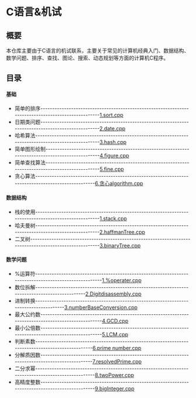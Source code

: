 # C语言&amp;机试
## 概要
本仓库主要由于C语言的机试联系，主要关于常见的计算机经典入门、数据结构、数学问题、排序、查找、图论、搜索、动态规划等方面的计算机C程序。
## 目录
#### 基础
* 简单的排序---------------------------------------------------------------------------------------------------[1.sort.cpp](https://github.com/shenzhengyang/Clanguage/blob/master/%E5%9F%BA%E7%A1%80/1.sort.cpp)
* 日期类问题---------------------------------------------------------------------------------------------------[2.date.cpp](https://github.com/shenzhengyang/Clanguage/blob/master/%E5%9F%BA%E7%A1%80/2.date.cpp)
* 哈希算法-----------------------------------------------------------------------------------------------------[3.hash.cpp](https://github.com/shenzhengyang/Clanguage/blob/master/%E5%9F%BA%E7%A1%80/3.hash.cpp)
* 简单图形绘制-------------------------------------------------------------------------------------------------[4.figure.cpp](https://github.com/shenzhengyang/Clanguage/blob/master/%E5%9F%BA%E7%A1%80/4.figure.cpp)
* 简单查找算法-------------------------------------------------------------------------------------------------[5.fine.cpp](https://github.com/shenzhengyang/Clanguage/blob/master/%E5%9F%BA%E7%A1%80/5.fine.cpp)
* 贪心算法---------------------------------------------------------------------------------------------------[6.贪心algorithm.cpp](https://github.com/shenzhengyang/Clanguage/blob/master/%E5%9F%BA%E7%A1%80/6.%E8%B4%AA%E5%BF%83algorithm.cpp)
#### 数据结构
* 栈的使用-----------------------------------------------------------------------------------------------------[1.stack.cpp](https://github.com/shenzhengyang/Clanguage/blob/master/%E6%95%B0%E6%8D%AE%E7%BB%93%E6%9E%84/1.stack.cpp)
* 哈夫曼树-----------------------------------------------------------------------------------------------------[2.haffmanTree.cpp](https://github.com/shenzhengyang/Clanguage/blob/master/%E6%95%B0%E6%8D%AE%E7%BB%93%E6%9E%84/2.haffmanTree.cpp)
* 二叉树--------------------------------------------------------------------------------------------------------[3.binaryTree.cpp](https://github.com/shenzhengyang/Clanguage/blob/master/%E6%95%B0%E6%8D%AE%E7%BB%93%E6%9E%84/binaryTree.cpp)
#### 数学问题
* %运算符------------------------------------------------------------------------------------------------------[1.%operater.cpp](https://github.com/shenzhengyang/Clanguage/blob/master/%E6%95%B0%E5%AD%A6%E9%97%AE%E9%A2%98/1.%25operater.cpp)
* 数位拆解-----------------------------------------------------------------------------------------------[2.Digitdisassembly.cpp](https://github.com/shenzhengyang/Clanguage/blob/master/%E6%95%B0%E5%AD%A6%E9%97%AE%E9%A2%98/2.Digit%20disassembly.cpp)
* 进制转换--------------------------------------------------------------------------------------[3.numberBaseConversion.cpp](https://github.com/shenzhengyang/Clanguage/blob/master/数学问题/3.numberBaseConversion.cpp)
* 最大公约数----------------------------------------------------------------------------------------------------[4.GCD.cpp](https://github.com/shenzhengyang/Clanguage/blob/master/%E6%95%B0%E5%AD%A6%E9%97%AE%E9%A2%98/4.GCD.cpp)
* 最小公倍数----------------------------------------------------------------------------------------------------[5.LCM.cpp](https://github.com/shenzhengyang/Clanguage/blob/master/%E6%95%B0%E5%AD%A6%E9%97%AE%E9%A2%98/5.LCM.cpp)
* 判断素数--------------------------------------------------------------------------------------------------[6.prime number.cpp](https://github.com/shenzhengyang/Clanguage/blob/master/%E6%95%B0%E5%AD%A6%E9%97%AE%E9%A2%98/6.prime%20number.cpp)
* 分解质因数------------------------------------------------------------------------------------------------[7.resolvedPrime.cpp](https://github.com/shenzhengyang/Clanguage/blob/master/%E6%95%B0%E5%AD%A6%E9%97%AE%E9%A2%98/7.resolvedPrime.cpp)
* 二分求幂---------------------------------------------------------------------------------------------------[8.twoPower.cpp](https://github.com/shenzhengyang/Clanguage/blob/master/%E6%95%B0%E5%AD%A6%E9%97%AE%E9%A2%98/8.twoPower.cpp)
* 高精度整数-------------------------------------------------------------------------------------------------[9.bigInteger.cpp](https://github.com/shenzhengyang/Clanguage/blob/master/%E6%95%B0%E5%AD%A6%E9%97%AE%E9%A2%98/9.bigInteger.cpp)
